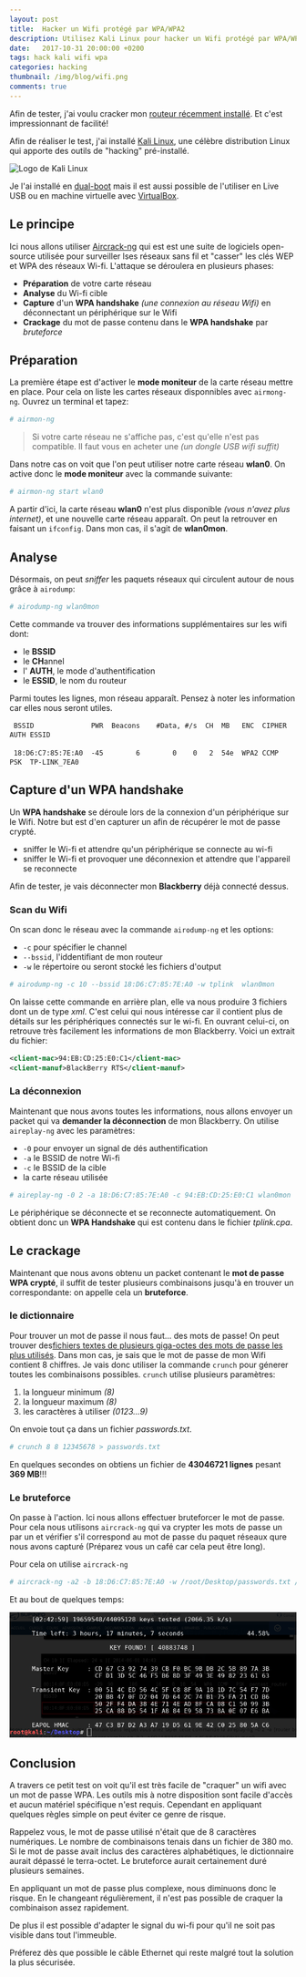 ```yaml
---
layout: post
title:  Hacker un Wifi protégé par WPA/WPA2
description: Utilisez Kali Linux pour hacker un Wifi protégé par WPA/WPA2
date:   2017-10-31 20:00:00 +0200
tags: hack kali wifi wpa
categories: hacking
thumbnail: /img/blog/wifi.png
comments: true
---
```


Afin de tester, j'ai voulu cracker mon [routeur récemment installé](/network/2017/10/11/Installer_bridge_sfr_box-4k.html). Et c'est impressionnant de facilité!

Afin de réaliser le test, j'ai installé [Kali Linux](https://www.kali.org/), une célèbre distribution Linux qui apporte des outils de "hacking" pré-installé.

![Logo de Kali Linux](https://docs.kali.org/wp-content/uploads/2015/02/kali-logo.png)

Je l'ai installé en [dual-boot](https://fr.wikipedia.org/wiki/Multiboot) mais il est aussi possible de l'utiliser en Live USB ou en machine virtuelle avec [VirtualBox](https://www.virtualbox.org/).

## Le principe

Ici nous allons utiliser [Aircrack-ng](https://www.aircrack-ng.org/) qui est est une suite de logiciels open-source utilisée pour surveiller lses réseaux sans fil et "casser" les clés WEP et WPA des réseaux Wi-fi. L'attaque se déroulera en plusieurs phases:

* **Préparation** de votre carte réseau
* **Analyse** du Wi-fi cible
* **Capture** d'un **WPA handshake** *(une connexion au réseau Wifi)* en déconnectant un périphérique sur le Wifi
* **Crackage** du mot de passe contenu dans le **WPA handshake** par *bruteforce*


## Préparation

La première étape est d'activer le **mode moniteur** de la carte réseau mettre en place. Pour cela on liste les cartes réseaux disponnibles avec `airmong-ng`. Ouvrez un terminal et tapez:

```bash
# airmon-ng
```

> Si votre carte réseau ne s'affiche pas, c'est qu'elle n'est pas compatible. Il faut vous en acheter une *(un dongle USB wifi suffit)*

Dans notre cas on voit que l'on peut utiliser notre carte réseau **wlan0**. On active donc le **mode moniteur** avec la commande suivante:

```bash
# airmon-ng start wlan0
```

A partir d'ici, la carte réseau **wlan0** n'est plus disponible *(vous n'avez plus internet)*, et une nouvelle carte réseau apparaît. On peut la retrouver en faisant un `ifconfig`. Dans mon cas, il s'agit de **wlan0mon**.

## Analyse

Désormais, on peut *sniffer* les paquets réseaux qui circulent autour de nous grâce à `airodump`:

```bash
# airodump-ng wlan0mon
```

Cette commande va trouver des informations supplémentaires sur les wifi dont:

* le **BSSID**
* le **CH**annel
* l' **AUTH**, le mode d'authentification
* le **ESSID**, le nom du routeur

Parmi toutes les lignes, mon réseau apparaît. Pensez à noter les information car elles nous seront utiles.

```
 BSSID              PWR  Beacons    #Data, #/s  CH  MB   ENC  CIPHER AUTH ESSID

 18:D6:C7:85:7E:A0  -45        6        0    0   2  54e  WPA2 CCMP   PSK  TP-LINK_7EA0
```

## Capture d'un WPA handshake

Un **WPA handshake** se déroule lors de la connexion d'un périphérique sur le Wifi. Notre but est d'en capturer un afin de récupérer le mot de passe crypté.

* sniffer le Wi-fi et attendre qu'un périphérique se connecte au wi-fi
* sniffer le Wi-fi et provoquer une déconnexion et attendre que l'appareil se reconnecte

Afin de tester, je vais déconnecter mon **Blackberry** déjà connecté dessus.

### Scan du Wifi

On scan donc le réseau avec la commande `airodump-ng` et les options:

* `-c` pour spécifier le channel
* `--bssid`, l'iddentifiant de mon routeur
* `-w` le répertoire ou seront stocké les fichiers d'output

```bash
# airodump-ng -c 10 --bssid 18:D6:C7:85:7E:A0 -w tplink  wlan0mon
```

On laisse cette commande en arrière plan, elle va nous produire 3 fichiers dont un de type *xml*. C'est celui qui nous intéresse car il contient plus de détails sur les périphériques connectés sur le wi-fi. En ouvrant celui-ci, on retrouve très facilement les informations de mon Blackberry. Voici un extrait du fichier:

```xml
<client-mac>94:EB:CD:25:E0:C1</client-mac>
<client-manuf>BlackBerry RTS</client-manuf>
```

### La déconnexion


Maintenant que nous avons toutes les informations, nous allons envoyer un packet qui va **demander la déconnection** de mon Blackberry. On utilise `aireplay-ng` avec les paramètres:

* `-0` pour envoyer un signal de dés authentification
* `-a` le BSSID de notre Wi-fi
* `-c` le BSSID de la cible
* la carte réseau utilisée

```bash
# aireplay-ng -0 2 -a 18:D6:C7:85:7E:A0 -c 94:EB:CD:25:E0:C1 wlan0mon
```

Le périphérique se déconnecte et se reconnecte automatiquement. On obtient donc un **WPA Handshake** qui est contenu dans le fichier *tplink.cpa*.

## Le crackage

Maintenant que nous avons obtenu un packet contenant le **mot de passe WPA crypté**, il suffit de tester plusieurs combinaisons jusqu'à en trouver un correspondante: on appelle cela un **bruteforce**.

### le dictionnaire

Pour trouver un mot de passe il nous faut... des mots de passe! On peut trouver des[fichiers textes de plusieurs giga-octes des mots de passe les plus utilisés](http://www.wirelesshack.org/wpa-wpa2-word-list-dictionaries.html). Dans mon cas, je sais que le mot de passe de mon Wifi contient 8 chiffres. Je vais donc utiliser la commande `crunch` pour génerer toutes les combinaisons possibles. `crunch` utilise plusieurs paramètres:

1. la longueur minimum *(8)*
2. la longueur maximum *(8)*
3. les caractères à utiliser *(0123...9)*

On envoie tout ça dans un fichier *passwords.txt*.

```bash
# crunch 8 8 12345678 > passwords.txt
```

En quelques secondes on obtiens un fichier de **43046721 lignes** pesant **369 MB**!!!

### Le bruteforce

On passe à l'action. Ici nous allons effectuer bruteforcer le mot de passe. Pour cela nous utilisons `aircrack-ng` qui va crypter les mots de passe un par un et vérifier s'il correspond au mot de passe du paquet réseaux qure nous avons capturé (Préparez vous un café car cela peut être long).

Pour cela on utilise `aircrack-ng`

```bash
# aircrack-ng -a2 -b 18:D6:C7:85:7E:A0 -w /root/Desktop/passwords.txt /root/Desktop/tplink.cap
```

Et au bout de quelques temps:

![success](/img/blog/crack_wpa.png)

## Conclusion

A travers ce petit test on voit qu'il est très facile de "craquer" un wifi avec un mot de passe WPA. Les outils mis à notre disposition sont facile d'accès et aucun matériel spécifique n'est requis. Cependant en appliquant quelques règles simple on peut éviter ce genre de risque.

Rappelez vous, le mot de passe utilisé n'était que de 8 caractères numériques. Le nombre de combinaisons tenais dans un fichier de 380 mo. Si le mot de passe avait inclus des caractères alphabétiques, le dictionnaire aurait dépassé le terra-octet. Le bruteforce aurait certainement duré plusieurs semaines.

En appliquant un mot de passe plus complexe, nous diminuons donc le risque. En le changeant régulièrement, il n'est pas possible de craquer la combinaison assez rapidement.

De plus il est possible d'adapter le signal du wi-fi pour qu'il ne soit pas visible dans tout l'immeuble.

Préferez dès que possible le câble Ethernet qui reste malgré tout la solution la plus sécurisée.
